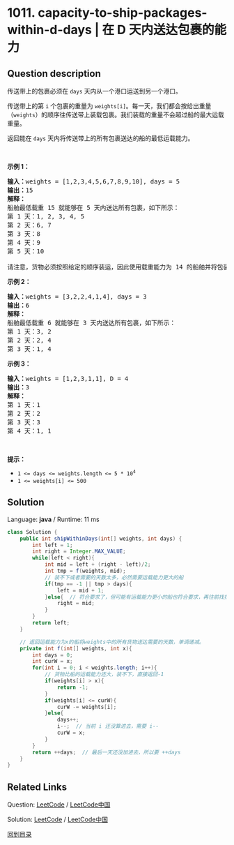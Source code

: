 ﻿# 1011. capacity-to-ship-packages-within-d-days | 在 D 天内送达包裹的能力

## Question description

<!--If you want to use the English description, use <p>A conveyor belt has packages that must be shipped from one port to another within <code>days</code> days.</p>

<p>The <code>i<sup>th</sup></code> package on the conveyor belt has a weight of <code>weights[i]</code>. Each day, we load the ship with packages on the conveyor belt (in the order given by <code>weights</code>). We may not load more weight than the maximum weight capacity of the ship.</p>

<p>Return the least weight capacity of the ship that will result in all the packages on the conveyor belt being shipped within <code>days</code> days.</p>

<p>&nbsp;</p>
<p><strong>Example 1:</strong></p>

<pre>
<strong>Input:</strong> weights = [1,2,3,4,5,6,7,8,9,10], days = 5
<strong>Output:</strong> 15
<strong>Explanation:</strong> A ship capacity of 15 is the minimum to ship all the packages in 5 days like this:
1st day: 1, 2, 3, 4, 5
2nd day: 6, 7
3rd day: 8
4th day: 9
5th day: 10

Note that the cargo must be shipped in the order given, so using a ship of capacity 14 and splitting the packages into parts like (2, 3, 4, 5), (1, 6, 7), (8), (9), (10) is not allowed.
</pre>

<p><strong>Example 2:</strong></p>

<pre>
<strong>Input:</strong> weights = [3,2,2,4,1,4], days = 3
<strong>Output:</strong> 6
<strong>Explanation:</strong> A ship capacity of 6 is the minimum to ship all the packages in 3 days like this:
1st day: 3, 2
2nd day: 2, 4
3rd day: 1, 4
</pre>

<p><strong>Example 3:</strong></p>

<pre>
<strong>Input:</strong> weights = [1,2,3,1,1], days = 4
<strong>Output:</strong> 3
<strong>Explanation:</strong>
1st day: 1
2nd day: 2
3rd day: 3
4th day: 1, 1
</pre>

<p>&nbsp;</p>
<p><strong>Constraints:</strong></p>

<ul>
	<li><code>1 &lt;= days &lt;= weights.length &lt;= 5 * 10<sup>4</sup></code></li>
	<li><code>1 &lt;= weights[i] &lt;= 500</code></li>
</ul> instead-->
<p>传送带上的包裹必须在 <code>days</code> 天内从一个港口运送到另一个港口。</p>

<p>传送带上的第 <code>i</code>&nbsp;个包裹的重量为&nbsp;<code>weights[i]</code>。每一天，我们都会按给出重量（<code>weights</code>）的顺序往传送带上装载包裹。我们装载的重量不会超过船的最大运载重量。</p>

<p>返回能在 <code>days</code> 天内将传送带上的所有包裹送达的船的最低运载能力。</p>

<p>&nbsp;</p>

<p><strong>示例 1：</strong></p>

<pre>
<strong>输入：</strong>weights = [1,2,3,4,5,6,7,8,9,10], days = 5
<strong>输出：</strong>15
<strong>解释：</strong>
船舶最低载重 15 就能够在 5 天内送达所有包裹，如下所示：
第 1 天：1, 2, 3, 4, 5
第 2 天：6, 7
第 3 天：8
第 4 天：9
第 5 天：10

请注意，货物必须按照给定的顺序装运，因此使用载重能力为 14 的船舶并将包装分成 (2, 3, 4, 5), (1, 6, 7), (8), (9), (10) 是不允许的。 
</pre>

<p><strong>示例 2：</strong></p>

<pre>
<strong>输入：</strong>weights = [3,2,2,4,1,4], days = 3
<strong>输出：</strong>6
<strong>解释：</strong>
船舶最低载重 6 就能够在 3 天内送达所有包裹，如下所示：
第 1 天：3, 2
第 2 天：2, 4
第 3 天：1, 4
</pre>

<p><strong>示例 3：</strong></p>

<pre>
<strong>输入：</strong>weights = [1,2,3,1,1], D = 4
<strong>输出：</strong>3
<strong>解释：</strong>
第 1 天：1
第 2 天：2
第 3 天：3
第 4 天：1, 1
</pre>

<p>&nbsp;</p>

<p><strong>提示：</strong></p>

<ul>
	<li><code>1 &lt;= days &lt;= weights.length &lt;= 5 * 10<sup>4</sup></code></li>
	<li><code>1 &lt;= weights[i] &lt;= 500</code></li>
</ul>




## Solution

Language: **java**  /  Runtime: 11 ms

```java
class Solution {
    public int shipWithinDays(int[] weights, int days) {
        int left = 1;
        int right = Integer.MAX_VALUE;
        while(left < right){
            int mid = left + (right - left)/2;
            int tmp = f(weights, mid);
            // 装不下或者需要的天数太多，必然需要运载能力更大的船
            if(tmp == -1 || tmp > days){
                left = mid + 1;
            }else{  // 符合要求了，但可能有运载能力更小的船也符合要求，再往前找找
                right = mid;
            }
        }
        return left;
    }

    // 返回运载能力为x的船将weights中的所有货物送达需要的天数，单调递减。
    private int f(int[] weights, int x){
        int days = 0;
        int curW = x;
        for(int i = 0; i < weights.length; i++){
            // 货物比船的运载能力还大，装不下，直接返回-1
            if(weights[i] > x){
                return -1;
            }
            if(weights[i] <= curW){
                curW -= weights[i];
            }else{
                days++;
                i--;  // 当前 i 还没算进去，需要 i--
                curW = x;
            }
        }
        return ++days;  // 最后一天还没加进去，所以要 ++days
    }
}
```



## Related Links

Question: [LeetCode](https://leetcode.com/problems/capacity-to-ship-packages-within-d-days/description/)  /  [LeetCode中国](https://leetcode-cn.com/problems/capacity-to-ship-packages-within-d-days/description/)

Solution: [LeetCode](https://leetcode.com/articles/capacity-to-ship-packages-within-d-days/)  /  [LeetCode中国](https://leetcode-cn.com/articles/capacity-to-ship-packages-within-d-days/)

[回到目录](../README.md)
